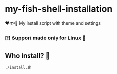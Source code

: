 # my-fish-shell-installation
:heart::fish::shell: My install script with theme and settings
### [:exclamation:] Support made only for Linux :penguin:
## Who install? :thinking:
```
./install.sh
```
